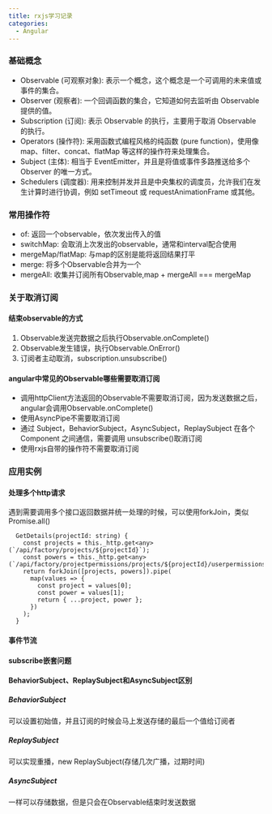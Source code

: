 ```yaml
---
title: rxjs学习记录
categories:
  - Angular
---
```


### 基础概念

- Observable (可观察对象): 表示一个概念，这个概念是一个可调用的未来值或事件的集合。
- Observer (观察者): 一个回调函数的集合，它知道如何去监听由 Observable 提供的值。
- Subscription (订阅): 表示 Observable 的执行，主要用于取消 Observable 的执行。
- Operators (操作符): 采用函数式编程风格的纯函数 (pure function)，使用像 map、filter、concat、flatMap 等这样的操作符来处理集合。
- Subject (主体): 相当于 EventEmitter，并且是将值或事件多路推送给多个 Observer 的唯一方式。
- Schedulers (调度器): 用来控制并发并且是中央集权的调度员，允许我们在发生计算时进行协调，例如 setTimeout 或 requestAnimationFrame 或其他。


### 常用操作符

- of: 返回一个observable，依次发出传入的值
- switchMap: 会取消上次发出的observable，通常和interval配合使用
- mergeMap/flatMap: 与map的区别是能将返回结果打平
- merge: 将多个Observable合并为一个
- mergeAll: 收集并订阅所有Observable,map + mergeAll === mergeMap

### 关于取消订阅

#### 结束observable的方式

1. Observable发送完数据之后执行Observable.onComplete()
2. Observable发生错误，执行Observable.OnError()
3. 订阅者主动取消，subscription.unsubscribe()

#### angular中常见的Observable哪些需要取消订阅

- 调用httpClient方法返回的Observable不需要取消订阅，因为发送数据之后，angular会调用Observable.onComplete()
- 使用AsyncPipe不需要取消订阅
- 通过 Subject，BehaviorSubject，AsyncSubject，ReplaySubject 在各个 Component 之间通信，需要调用 unsubscribe()取消订阅
- 使用rxjs自带的操作符不需要取消订阅

### 应用实例

#### 处理多个http请求

遇到需要调用多个接口返回数据并统一处理的时候，可以使用forkJoin，类似Promise.all()

```
  GetDetails(projectId: string) {
    const projects = this._http.get<any>(`/api/factory/projects/${projectId}`);
    const powers = this._http.get<any>(`/api/factory/projectpermissions/projects/${projectId}/userpermissions`);
    return forkJoin([projects, powers]).pipe(
      map(values => {
        const project = values[0];
        const power = values[1];
        return { ...project, power };
      })
    );
  }
```

#### 事件节流

#### subscribe嵌套问题



#### BehaviorSubject、ReplaySubject和AsyncSubject区别

##### BehaviorSubject

可以设置初始值，并且订阅的时候会马上发送存储的最后一个值给订阅者

##### ReplaySubject

可以实现重播，new ReplaySubject(存储几次广播，过期时间)

##### AsyncSubject

一样可以存储数据，但是只会在Observable结束时发送数据